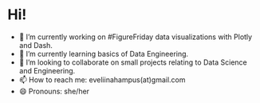 # Hi!

- 🔭 I’m currently working on #FigureFriday data visualizations with Plotly and Dash.
- 🌱 I’m currently learning basics of Data Engineering.
- 👯 I’m looking to collaborate on small projects relating to Data Science and Engineering.
- 📫 How to reach me: eveliinahampus(at)gmail.com
- 😄 Pronouns: she/her
